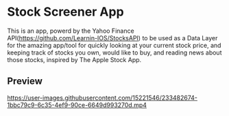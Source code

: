 # Stock Screener App
This is an app, powerd by the Yahoo Finance API(https://github.com/Learnin-IOS/StocksAPI) to be used as a Data Layer for the amazing app/tool for quickly looking at your current stock price, and keeping track of stocks you own, would like to buy, and reading news about those stocks, inspired by The Apple Stock App.

## Preview

https://user-images.githubusercontent.com/15221546/233482674-1bbc79c9-6c35-4ef9-90ce-6649d993270d.mp4
